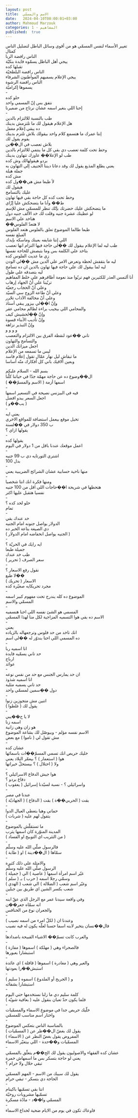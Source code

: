 ```yaml
---
layout: post
title:  الاسم والمسمّي
date:   2024-04-10T00:00:01+03:00
author: Mahmoud Marzouk
categories: 1 - المفاهيم
published:  true
---
```

تغيير الأسماء لنفس المسمّي هو من أقوي وسائل الباطل لتضليل
الناس\
كمثال\
الناس رافضة الربا\
ييجي أهل الباطل يسمّوه فايدة بنكيّة\
تقبلها كده\
الناس رافضة البلطجيّة\
ييجي الإعلام يسميهم المواطنون الشرفاء\
الناس رافضة الرشوة\
يسموها إكراميّة\
-\
حلو كده\
نتفق بس إنّ المسمي واحد\
إحنا اللي بنغير اسمه عشان نرتاح من ضميرنا\
-\
طب بالنسبة للالتزام بالدين\
هل الإعلام هيقول لك ما تلتزمش بدينك\
ده يبقي إعلام مغفل\
إنتا عمرك ما هتسمع كلام واحد بيقولك بلاش تلتزم بدينك\
يقوم يقول لك\
بلاش تعصب في ال��ين\
وحط تحت كلمة تعصب دي بقي كل ما ينتمي للالتزام بالدين\
طب لو الإعلا�� عاوزك تتهاون بدينك\
بردو هيقولهالك وش كده\
يعني يطلع المذيع يقول لك وقد دعانا ديننا الحنيف إلي التهاون
به\
جملة هبلة\
مش كده\
لأ طبعا مش هي��ول كده\
هيقول لك\
عليك بالتسامح\
وحط تحت كده كل حاجة بقي فيها تهاون\
ط�� وأنا ما يتضحكش عليا إزّاي\
ما يتضحكش عليك حضرتك بإنّك تنظر للمسمّي مش للإسم\
لو عطيتك عشرة جنيه وقلت لك خد الألف جنيه دول\
هتاخد علي الاسم\
��لا هتعدّ الفلوس\
طبعا طالما الموضوع تعلق بالفلوس هتعد الفلوس\
المبلغ نفسه\
اللي إنتا شايفه بعينك وماسكه بإيدك\
طب ليه لما الإعلام بيقول لك ��لي حاجة فيها التزام انها تعصب\
بتاخد علي الكلمة بس وما بتبصش للحاجة نفسها\
زي ما عديت الفلوس كده\
ليه ما بتقفش لحظة وتعرض الامر علي الدين مش ��لي الودن\
ليه لما بيقول لك علي حاجة فيها تهاون بالدين ان ده تسامح\
ليه بتصدقه علي طول\
أنا ألتمس العذر للكثيرين فهم تربّوا منذ نعومة أظافرهم علي خلط
المفاهيم\
تربّينا علي أنّ الجهاد إرهاب\
وعلي أنّ الحجاب رجعيّة\
وعلي أنّ طاعة الزوج سي السيّد\
وعلي أنّ مخالفة الآداب تحّرر\
وإنّ ا��لي بيزور يبقي أستاذ\
والمحامي اللي بيجيب براءة لظالم محامي عقر\
وإنّ ��لحشيش كيف\
وإنّ تأديب الأبناء قسوة\
وإنّ التبذير نزاهة\
و و و و\
تاني ��عود لنقطة الفرق بين الالتزام والتعصب\
والتسامح والتهاون\
اجعل ميزانك الدين\
ليس ما تسمعه من الإعلام\
ما تبقاش ليل نهار عمّال تقول إعلام فاسد\
وبعين ألاقيك باني كل أفكارك منّه أساسا

بسم الله - السلام عليكم\
ال��وضوع ده عن حاجة مهمّة جدّا في حياتنا كلّنا\
اسمها أزمة ( الاسم والمسمّ�� )\
-\
فيه في البيزنس نصيحة في التسعير اسمها\
اجعل السعر يبدو افضل\
( يب��و )\
-\
يعني ايه\
تخيل موقع بيعمل استضافة للمواقع الاخري\
ب 350 دولار في ��لسنة\
يقولها ازاي ؟\
-\
يقولها كده\
اعمل موقعك عندنا باقل من 1 دولار في اليوم\
-\
اشتري التورتايه دي ب 99 جنيه\
بدل 100\
-\
منها ناحية حسابية عشان الشرائح الضريبية يعني\
-\
ومنها فكرة انك انتا شخصيا\
هتحطها في شريحة ا��حاجات اللي اقل من 100 جنيه\
نفسيا هتقبل عليها اكتر\
-\
حلو لحد كده ؟\
تمام\
-\
خد عندك بقي\
الدولار يواصل جنونه امام الجنيه\
دي الصيغة بتاعة الخبر ده\
( الجنيه يواصل انخفاضه امام الدولار )\
-\
ايه رايك في الحريّة ؟\
جميلة طبعا\
طب خد عندك\
( تحرير ) سعر الصرف\
-\
نقول رفع الاسعار ؟\
لا طبع��\
( تحريك ) الاسعار\
مجرد تحريكايه صغيّرة كده\
-\
الموضوع ده كله يندرج تحت مفهوم كبير اسمه\
المسمّي والاسم\
-\
المسمي هو الشئ نفسه اللي احنا هنسميه\
الاسم ده بقي هوا التسميه المزاجية لكل منا لهذا المسمّي\
-\
يعني\
انك تاخد من حد فلوس وترجعهاله بالزياده\
ده المسمي اللي احنا بندوّر له ��لي اسم\
-\
انا اسميه ربا\
حد تاني يسمّيه فايدة\
ارباح\
عوائد\
-\
ان حد يمارس الجنس مع حد من نفس نوعه\
انا اسميه شذوذ\
حد تاني يسميه مثلية\
دول ��سمين لمسمّي واحد\
-\
اتنين مش متجوزين زنوا\
يقول لك ( غلطوا )\
-\
لا يا ح��يبي\
اسمه زنا\
هو زان وهي زانية\
الاسم نفسه مؤلم - وبيوصّل لك بشاعة الموضوع\
مش تقول لي ( ناموا ) مع بعض\
-\
عشان كده\
خليك حريص انك تسمي المسمّ��ات باسمائها\
هوا ( استعمار ) ؟ بيعمّر البلاد يعني\
ولا ( احتلال ) ؟ بيستحلّ خيراتها\
-\
هوا جيش الدفاع الاسرائيلي ؟\
دفاع بردو ؟\
واسرائيلي ؟ - نسبة لسيّدنا إسرائيل ( يعقوب )\
-\
عندنا في مصر\
( الجهاديّة ) بقت ( الحربي��ة ) بقت ( الدفاع )\
-\
حماتي وهيا بتعطي العيال الدوا\
بتقول لهم عليه ( شربات )\
-\
ما تستقلّش بالموضوع\
المدينة المنوّرة كان اسمها يثرب\
( من التثريب اي التوبيخ او الفساد )\
-\
فالرسول صلّي الله عليه وسلّم\
سمّاها ( ال��دينة ) او ( طابة )\
-\
والامثلة علي ذلك كثيرة\
الرسول صلّي الله عليه وسلّم\
غيّر اسم امرأة اسمها ( عاصية ) الي ( جميلة )\
وسمّي رجلا اسمه ( حرب ) بـ ( سلم )\
وغيّر اسم شعب ( الضلالة ) الي شعب ( الهدي )\
شعب بكسر الشين اي طريق بين جبلين\
-\
وفي واقعة سيدنا عمر مع الرجل الذي عقّ ابنه\
انه سمّاه جعر��ن\
والجعران نوع من الخنافس\
-\
وعندنا ان ( لكلّ امرء من اسمه نصيب )\
فال��نسان يتخير لابنه اسما حسنا لعلّه يكون له فيه نصيب\
-\
والعرب كانت تسمّ�� الاشياء القبيحة باضدادها\
-\
فالصحراء وهي ( مهلكة ) اسموها ( مفازة )\
استبشارا بعبورها\
-\
والعير وهي ( مغادرة ) اسموها ( قافلة ) اي عائدة\
استبش��را بعودتها\
-\
و ( الجريح أو الملدوغ ) اسموه ( سليم )\
استبشارا بشفائه\
-\
كلمة سليم دي ما زلنا نستخدمها حتي اليوم\
فلما يكون حدّ تعبان بنقول عليه ( بعافية شويّه )\
-\
خلّيك حريص جدا في موضوع الاسماء والمسمّيات\
واختار اسم مناسب للمسمّي\
-\
بالمناسبة الناس بتعكس الموضوع\
يقول لك بغضّ ال��ظر عن ( المسمّيات )\
المفروض يقول بغضّ النظر عن ( الاسماء )\
المسمّيات و��حدة - اللي بيتغيّر الاسماء\
-\
عشان كده الفقهاء والاصوليون يقول لك الح��م يتعلّق بالمسمّي\
يعني لو حاجة بتسكر بس ما اسمهاش خمرة\
تبقي حلال ولا حرام ؟\
-\
يقول لك سيبك من الاسم - المهم المسمّي\
الحاجة دي بتسكر - تبقي حرام\
-\
انتا بقي تسمّيها باكينام\
تسمّيها مشروبات روحيّة\
المسمّي وا��د - مادّة مسكرة\
-\
فاوعاك تكون في يوم من الايام ضحية لخداع الاسماء
